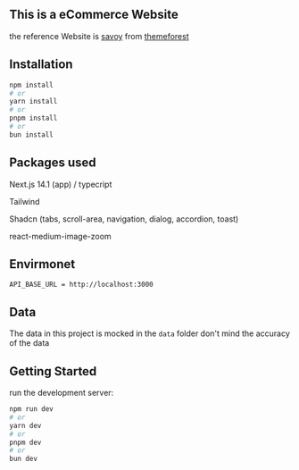 
## This is a eCommerce Website 

the reference Website is [savoy](https://www.savoy.nordicmade.com/) from [themeforest](https://themeforest.net/item/savoy-minimalist-ajax-woocommerce-theme/12537825)

## Installation


```bash
npm install
# or
yarn install
# or
pnpm install
# or
bun install
```

## Packages used
Next.js 14.1 (app) / typecript

Tailwind

Shadcn (tabs, scroll-area, navigation, dialog, accordion, toast)

react-medium-image-zoom


## Envirmonet

``` env
API_BASE_URL = http://localhost:3000
```

## Data

The data in this project is mocked in the `data` folder don't mind the accuracy of the data

## Getting Started

run the development server:

```bash
npm run dev
# or
yarn dev
# or
pnpm dev
# or
bun dev
```

